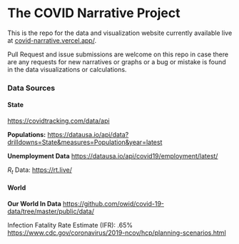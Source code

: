 # The COVID Narrative Project
This is the repo for the data and visualization website
currently available live at [covid-narrative.vercel.app/](https://covid-narrative.vercel.app/).

Pull Request and issue submissions are welcome on this repo
in case there are any requests for new narratives or graphs
or a bug or mistake is found in the data visualizations or 
calculations. 




### Data Sources
#### State
https://covidtracking.com/data/api

**Populations:** https://datausa.io/api/data?drilldowns=State&measures=Population&year=latest

**Unemployment Data** https://datausa.io/api/covid19/employment/latest/

$R_t$ Data: https://rt.live/

#### World
**Our World In Data**
https://github.com/owid/covid-19-data/tree/master/public/data/

Infection Fatality Rate Estimate (IFR):
.65% 
https://www.cdc.gov/coronavirus/2019-ncov/hcp/planning-scenarios.html